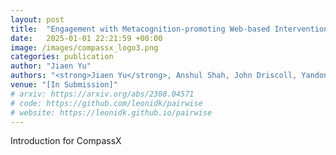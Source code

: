 ```yaml
---
layout: post
title:  "Engagement with Metacognition-promoting Web-based Interventions and its Relationship with Learning Outcomes"
date:   2025-01-01 22:21:59 +00:00
image: /images/compassx_logo3.png
categories: publication
author: "Jiaen Yu"
authors: "<strong>Jiaen Yu</strong>, Anshul Shah, John Driscoll, Yandong Xiang, Xingyin Xu, Sophia Krause-Levy, Soohyun Nam Liao"
venue: "[In Submission]"
# arxiv: https://arxiv.org/abs/2308.04571
# code: https://github.com/leonidk/pairwise
# website: https://leonidk.github.io/pairwise
---
```

Introduction for CompassX
